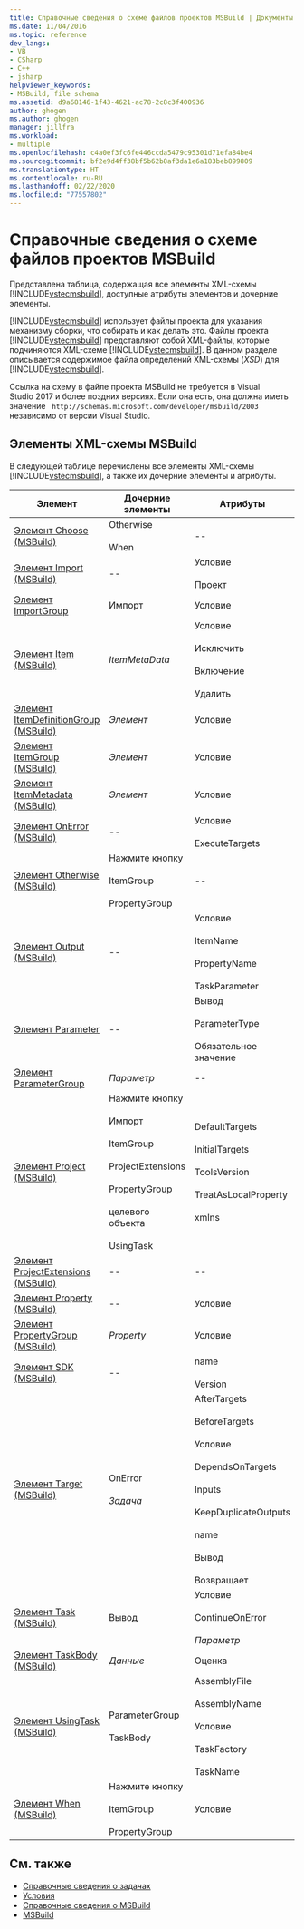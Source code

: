 ```yaml
---
title: Справочные сведения о схеме файлов проектов MSBuild | Документы Майкрософт
ms.date: 11/04/2016
ms.topic: reference
dev_langs:
- VB
- CSharp
- C++
- jsharp
helpviewer_keywords:
- MSBuild, file schema
ms.assetid: d9a68146-1f43-4621-ac78-2c8c3f400936
author: ghogen
ms.author: ghogen
manager: jillfra
ms.workload:
- multiple
ms.openlocfilehash: c4a0ef3fc6fe446ccda5479c95301d71efa84be4
ms.sourcegitcommit: bf2e9d4ff38bf5b62b8af3da1e6a183beb899809
ms.translationtype: HT
ms.contentlocale: ru-RU
ms.lasthandoff: 02/22/2020
ms.locfileid: "77557802"
---
```

# <a name="msbuild-project-file-schema-reference"></a>Справочные сведения о схеме файлов проектов MSBuild

Представлена таблица, содержащая все элементы XML-схемы [!INCLUDE[vstecmsbuild](../extensibility/internals/includes/vstecmsbuild_md.md)], доступные атрибуты элементов и дочерние элементы.

 [!INCLUDE[vstecmsbuild](../extensibility/internals/includes/vstecmsbuild_md.md)] использует файлы проекта для указания механизму сборки, что собирать и как делать это. Файлы проекта [!INCLUDE[vstecmsbuild](../extensibility/internals/includes/vstecmsbuild_md.md)] представляют собой XML-файлы, которые подчиняются XML-схеме [!INCLUDE[vstecmsbuild](../extensibility/internals/includes/vstecmsbuild_md.md)]. В данном разделе описывается содержимое файла определений XML-схемы (*XSD*) для [!INCLUDE[vstecmsbuild](../extensibility/internals/includes/vstecmsbuild_md.md)].

Ссылка на схему в файле проекта MSBuild не требуется в Visual Studio 2017 и более поздних версиях. Если она есть, она должна иметь значение ` http://schemas.microsoft.com/developer/msbuild/2003` независимо от версии Visual Studio.

## <a name="msbuild-xml-schema-elements"></a>Элементы XML-схемы MSBuild

 В следующей таблице перечислены все элементы XML-схемы [!INCLUDE[vstecmsbuild](../extensibility/internals/includes/vstecmsbuild_md.md)], а также их дочерние элементы и атрибуты.

|Элемент|Дочерние элементы|Атрибуты|
|-------------|--------------------|----------------|
|[Элемент Choose (MSBuild)](../msbuild/choose-element-msbuild.md)|Otherwise<br /><br /> When|--|
|[Элемент Import (MSBuild)](../msbuild/import-element-msbuild.md)|--|Условие<br /><br /> Проект|
|[Элемент ImportGroup](../msbuild/importgroup-element.md)|Импорт|Условие|
|[Элемент Item (MSBuild)](../msbuild/item-element-msbuild.md)|*ItemMetaData*|Условие<br /><br /> Исключить<br /><br /> Включение<br /><br /> Удалить|
|[Элемент ItemDefinitionGroup (MSBuild)](../msbuild/itemdefinitiongroup-element-msbuild.md)|*Элемент*|Условие|
|[Элемент ItemGroup (MSBuild)](../msbuild/itemgroup-element-msbuild.md)|*Элемент*|Условие|
|[Элемент ItemMetadata (MSBuild)](../msbuild/itemmetadata-element-msbuild.md)|*Элемент*|Условие|
|[Элемент OnError (MSBuild)](../msbuild/onerror-element-msbuild.md)|--|Условие<br /><br /> ExecuteTargets|
|[Элемент Otherwise (MSBuild)](../msbuild/otherwise-element-msbuild.md)|Нажмите кнопку<br /><br /> ItemGroup<br /><br /> PropertyGroup|--|
|[Элемент Output (MSBuild)](../msbuild/output-element-msbuild.md)|--|Условие<br /><br /> ItemName<br /><br /> PropertyName<br /><br /> TaskParameter|
|[Элемент Parameter](../msbuild/parameter-element.md)|--|Вывод<br /><br /> ParameterType<br /><br /> Обязательное значение|
|[Элемент ParameterGroup](../msbuild/parametergroup-element.md)|*Параметр*|--|
|[Элемент Project (MSBuild)](../msbuild/project-element-msbuild.md)|Нажмите кнопку<br /><br /> Импорт<br /><br /> ItemGroup<br /><br /> ProjectExtensions<br /><br /> PropertyGroup<br /><br /> целевого объекта<br /><br /> UsingTask|DefaultTargets<br /><br /> InitialTargets<br /><br /> ToolsVersion<br /><br /> TreatAsLocalProperty<br /><br /> xmlns|
|[Элемент ProjectExtensions (MSBuild)](../msbuild/projectextensions-element-msbuild.md)|--|--|
|[Элемент Property (MSBuild)](../msbuild/property-element-msbuild.md)|--|Условие|
|[Элемент PropertyGroup (MSBuild)](../msbuild/propertygroup-element-msbuild.md)|*Property*|Условие|
|[Элемент SDK (MSBuild)](../msbuild/sdk-element-msbuild.md)|--|name<br /><br /> Version|
|[Элемент Target (MSBuild)](../msbuild/target-element-msbuild.md)|OnError<br /><br /> *Задача*|AfterTargets<br /><br /> BeforeTargets<br /><br /> Условие<br /><br /> DependsOnTargets<br /><br /> Inputs<br /><br /> KeepDuplicateOutputs<br /><br /> name<br /><br /> Вывод<br /><br /> Возвращает|
|[Элемент Task (MSBuild)](../msbuild/task-element-msbuild.md)|Вывод|Условие<br /><br /> ContinueOnError<br /><br /> *Параметр*|
|[Элемент TaskBody (MSBuild)](../msbuild/taskbody-element-msbuild.md)|*Данные*|Оценка|
|[Элемент UsingTask (MSBuild)](../msbuild/usingtask-element-msbuild.md)|ParameterGroup<br /><br /> TaskBody|AssemblyFile<br /><br /> AssemblyName<br /><br /> Условие<br /><br /> TaskFactory<br /><br /> TaskName|
|[Элемент When (MSBuild)](../msbuild/when-element-msbuild.md)|Нажмите кнопку<br /><br /> ItemGroup<br /><br /> PropertyGroup|Условие|

## <a name="see-also"></a>См. также

- [Справочные сведения о задачах](../msbuild/msbuild-task-reference.md)
- [Условия](../msbuild/msbuild-conditions.md)
- [Справочные сведения о MSBuild](../msbuild/msbuild-reference.md)
- [MSBuild](../msbuild/msbuild.md)
